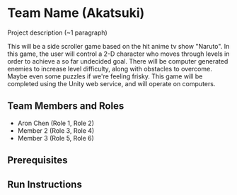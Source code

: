 # Team Name (Akatsuki)

Project description (~1 paragraph)

This will be a side scroller game based on the hit anime tv show "Naruto". In this game, the user will control a 2-D character who moves through levels in order to achieve a so far undecided goal. There will be computer generated enemies to increase level difficulty, along with obstacles to overcome. Maybe even some puzzles if we're feeling frisky. This game will be completed using the Unity web service, and will operate on computers.

## Team Members and Roles

* Aron Chen (Role 1, Role 2)
* Member 2 (Role 3, Role 4)
* Member 3 (Role 5, Role 6)

## Prerequisites

## Run Instructions
